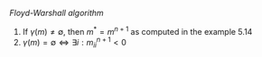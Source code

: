 *Floyd-Warshall algorithm*
1. If $\gamma(m) \neq \emptyset$, then $m^* = m^{n+1}$ as computed in the example 5.14
2. $\gamma(m) = \emptyset \iff \exists i : m_{ii}^{n+1} < 0$ 